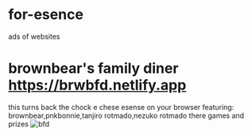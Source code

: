 # for-esence
ads of websites

# brownbear's family diner https://brwbfd.netlify.app
this turns back the chock e chese esense on your browser
featuring: brownbear,pnkbonnie,tanjiro rotmado,nezuko rotmado
there games and prizes
![bfd](https://github.com/edward95gamer/for-esence/assets/140023865/570a61a7-e988-441a-9410-36ce89e7345e)
